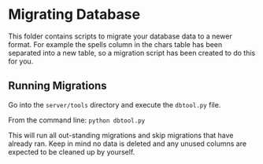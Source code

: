 Migrating Database
========================

This folder contains scripts to migrate your database data to a newer format. 
For example the spells column in the chars table has been separated into 
a new table, so a migration script has been created to do this for you.

## Running Migrations

Go into the `server/tools` directory and execute the `dbtool.py` file.

From the command line: `python dbtool.py`

This will run all out-standing migrations and skip migrations that have already ran. 
Keep in mind no data is deleted and any unused columns are expected to be cleaned up by yourself.

